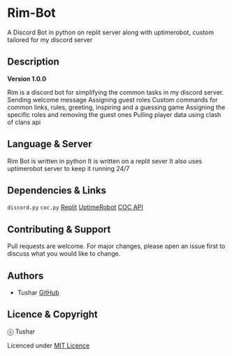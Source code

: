 # Rim-Bot
A Discord Bot in python on replit server along with uptimerobot, custom tailored for my discord server

## Description

**Version 1.0.0**

Rim is a discord bot for simplifying the common tasks in my discord server.
Sending welcome message
Assigning guest roles
Custom commands for common links, rules, greeting, inspiring and a guessing game
Assigning the specific roles and removing the guest ones
Pulling player data using clash of clans api

## Language & Server
Rim Bot is written in python 
It is written on a replit sever
It also uses uptimerobot server to keep it running 24/7

## Dependencies & Links
`discord.py` `coc.py` [Replit](https://replit.com/@Tushar999/Rim-Bot) [UptimeRobot](https://uptimerobot.com) [COC API](https://developer.clashofclans.com/#/)

## Contributing & Support
Pull requests are welcome. For major changes, please open an issue first to discuss what you would like to change.

## Authors

- Tushar [GitHub](https://github.com/Tushar9999999999)

## Licence & Copyright

ⓒ Tushar
  
Licenced under [MIT Licence](LICENCE)
